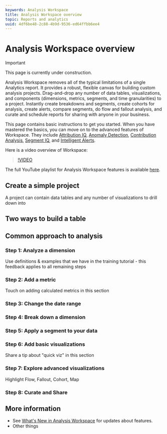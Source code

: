 ```yaml
---
keywords: Analysis Workspace
title: Analysis Workspace overview
topic: Reports and analytics
uuid: 4df6be48-2c88-4b9d-9536-ed64ffbb6ee4
---
```


# Analysis Workspace overview

>[!IMPORTANT]
>
>This page is currently under construction.

Analysis Workspace removes all of the typical limitations of a single Analytics report. It provides a robust, flexible canvas for building custom analysis projects. Drag-and-drop any number of data tables, visualizations, and components (dimensions, metrics, segments, and time granularities) to a project. Instantly create breakdowns and segments, create cohorts for analysis, create alerts, compare segments, do flow and fallout analysis, and curate and schedule reports for sharing with anyone in your business. 

This page contains basic instructions to get you started. When you have mastered the basics, you can move on to the advanced features of Workspace. They  include [Attribution IQ](/help/analyze/analysis-workspace/attribution/overview.md), [Anomaly Detection](/help/analyze/analysis-workspace/virtual-analyst/c-anomaly-detection/anomaly-detection.md), [Contribution Analysis](/help/analyze/analysis-workspace/virtual-analyst/contribution-analysis/ca-tokens.md), [Segment IQ](/help/analyze/analysis-workspace/segment-iq.md), and [Intelligent Alerts](/help/analyze/analysis-workspace/c-intelligent-alerts/intellligent-alerts.md).

Here is a video overview of Workspace:

>[!VIDEO](https://video.tv.adobe.com/v/26266?quality=12)

The full YouTube playlist for Analysis Workspace features is available [here](https://www.youtube.com/channel/UC8I6bqCk7gO6YdoMz6W5fvw/playlists?view=50&sort=dd&shelf_id=7).

## Create a simple project

A project can contain data tables and any number of visualizations to drill down into 


## Two ways to build a table

## Common approach to analysis

### Step 1: Analyze a dimension

Use definitions & examples that we have in the training tutorial - this feedback applies to all remaining steps

### Step 2: Add a metric

Touch on adding calculated metrics in this section
 
### Step 3: Change the date range

### Step 4: Break down a dimension

### Step 5: Apply a segment to your data

### Step 6: Add basic visualizations 

Share a tip about "quick viz" in this section

### Step 7: Explore advanced visualizations

Highlight Flow, Fallout, Cohort, Map

### Step 8: Curate and Share

## More information

* See [What's New in Analysis Workspace](/help/analyze/analysis-workspace/new-features-in-analysis-workspace.md) for updates about features.
* Other things
